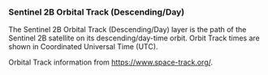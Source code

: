 ### Sentinel 2B Orbital Track (Descending/Day)
The Sentinel 2B Orbital Track (Descending/Day) layer is the path of the Sentinel 2B satellite on its descending/day-time orbit. Orbit Track times are shown in Coordinated Universal Time (UTC).

Orbital Track information from <https://www.space-track.org/>.
